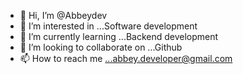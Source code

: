 - 👋 Hi, I’m @Abbeydev
- 👀 I’m interested in ...Software development
- 🌱 I’m currently learning ...Backend development
- 💞️ I’m looking to collaborate on ...Github
- 📫 How to reach me ...abbey.developer@gmail.com

<!---
Abbeydevs/Abbeydevs is a ✨ special ✨ repository because its `README.md` (this file) appears on your GitHub profile.
You can click the Preview link to take a look at your changes.
--->
